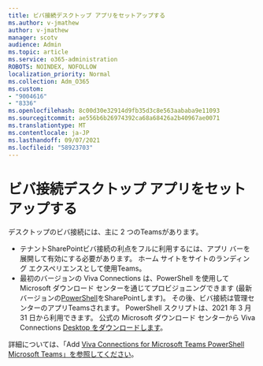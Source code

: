 ```yaml
---
title: ビバ接続デスクトップ アプリをセットアップする
ms.author: v-jmathew
author: v-jmathew
manager: scotv
audience: Admin
ms.topic: article
ms.service: o365-administration
ROBOTS: NOINDEX, NOFOLLOW
localization_priority: Normal
ms.collection: Adm_O365
ms.custom:
- "9004616"
- "8336"
ms.openlocfilehash: 8c00d30e32914d9fb35d3c8e563aababa9e11093
ms.sourcegitcommit: ae556b6b26974392ca68a68426a2b40967ae0071
ms.translationtype: MT
ms.contentlocale: ja-JP
ms.lasthandoff: 09/07/2021
ms.locfileid: "58923703"
---
```

# <a name="set-up-the-viva-connections-desktop-app"></a>ビバ接続デスクトップ アプリをセットアップする

デスクトップのビバ接続には、主に 2 つのTeamsがあります。 

- テナントSharePointビバ接続の利点をフルに利用するには、アプリ バーを展開して有効にする必要があります。 ホーム サイトをサイトのランディング エクスペリエンスとして使用Teams。 
- 最初のバージョンの Viva Connections は、PowerShell を使用して Microsoft ダウンロード センターを通じてプロビジョニングできます (最新バージョンの[PowerShell](https://docs.microsoft.com/powershell/sharepoint/sharepoint-online/introduction-sharepoint-online-management-shell?view=sharepoint-ps)をSharePointします)。 その後、ビバ接続は管理センターのアプリTeamsされます。 PowerShell スクリプトは、2021 年 3 月 31 日から利用できます。 公式の Microsoft ダウンロード センターから Viva Connections [Desktop をダウンロードします](https://www.microsoft.com/download/confirmation.aspx?id=102888)。 

詳細については、「Add [Viva Connections for Microsoft Teams PowerShell](https://docs.microsoft.com/SharePoint/viva-connections) [Microsoft Teams」を参照してください](https://docs.microsoft.com/microsoftteams/teams-powershell-overview)。